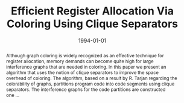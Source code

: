 ---
title: "Efficient Register Allocation Via Coloring Using Clique Separators"
abstract: "Although graph coloring is widely recognized as an effective technique for register allocation, memory demands can become quite high for large interference graphs that are needed in coloring. In this paper we present an algorithm that uses the notion of clique separators to improve the space overhead of coloring. The algorithm, based on a result by R. Tarjan regarding the colorability of graphs, partitions program code into code segments using clique separators. The interference graphs for the code partitions are constructed one …"
date: 1994-01-01
venue: ""
paperurl: https://dl.acm.org/doi/abs/10.1145/177492.177499
authors: "Rajiv Gupta, Mary Lou Soffa and Denise Ombres"
awards: ""
---
